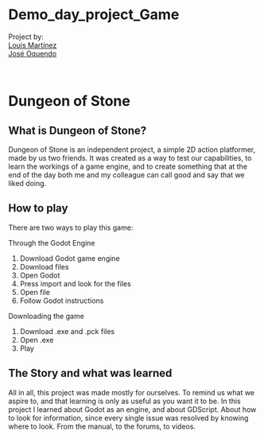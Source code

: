 # Demo_day_project_Game
Project by: <br>
[Louis Martínez](https://www.github.com/LouisTenebrae) <br>
[José Oquendo](https://www.github.com/AlphaShrodinger)

<br>

# Dungeon of Stone

## What is Dungeon of Stone?

<p> Dungeon of Stone is an independent project, a simple 2D action platformer, made by us two friends. It was created as a way to test our capabilities, to learn the workings of a game engine, and to create something that at the end of the day both me and my colleague can call good and say that we liked doing. </p>

## How to play

There are two ways to play this game: <br>

Through the Godot Engine
1. Download Godot game engine
2. Download files
3. Open Godot
4. Press import and look for the files
5. Open file
6. Follow Godot instructions

Downloading the game
1. Download .exe and .pck files
2. Open .exe
3. Play

## The Story and what was learned

<p>
  All in all, this project was made mostly for ourselves. To remind us what we aspire to, and that learning is only as useful as you want it to be. In this project I learned about Godot as an engine, and about GDScript. About how to look for information, since every single issue was resolved by knowing where to look. From the manual, to the forums, to videos. 
</p>
